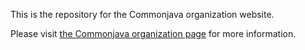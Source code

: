 This is the repository for the Commonjava organization website.

Please visit [the Commonjava organization page](http://commonjava.github.io/) for more information.

